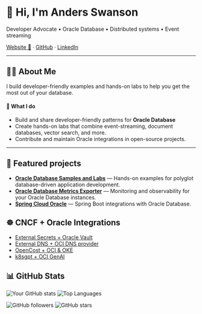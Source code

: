 # 👋 Hi, I'm Anders Swanson
Developer Advocate • Oracle Database • Distributed systems • Event streaming

[Website 🔗](https://andersswanson.dev/) · [GitHub](https://github.com/anders-swanson) · [LinkedIn](https://www.linkedin.com/in/anders-swanson)  

---

## 👨‍💻 About Me


I build developer-friendly examples and hands-on labs to help you get the most out of your database.

#### 🚀 What I do
- Build and share developer-friendly patterns for **Oracle Database**
- Create hands-on labs that combine event-streaming, document databases, vector search, and more.
- Contribute and maintain Oracle integrations in open-source projects.

---

## 🔭 Featured projects
- [**Oracle Database Samples and Labs**](https://github.com/anders-swanson/oracle-database-code-samples) — Hands-on examples for polyglot database-driven application development.
- [**Oracle Database Metrics Exporter**](https://github.com/oracle/oracle-db-appdev-monitoring) — Monitoring and observability for your Oracle Database instances.  
- [**Spring Cloud Oracle**](https://github.com/oracle/spring-cloud-oracle) — Spring Boot integrations with Oracle Database.

## ☸ CNCF + Oracle Integrations

- [External Secrets + Oracle Vault](https://external-secrets.io/latest/provider/oracle-vault/)
- [External DNS + OCI DNS provider](https://kubernetes-sigs.github.io/external-dns/v0.14.2/tutorials/oracle/)
- [OpenCost + OCI & OKE](https://opencost.io/docs/configuration/oracle)
- [k8sgpt + OCI GenAI](https://github.com/k8sgpt-ai/k8sgpt/blob/main/pkg/ai/ocigenai.go)

## 📊 GitHub Stats

![Your GitHub stats](https://github-readme-stats.vercel.app/api?username=anders-swanson&show_icons=true&theme=radical&show=reviews)
![Top Languages](https://github-readme-stats.vercel.app/api/top-langs/?username=anders-swanson&layout=compact&theme=radical&hide=html)


![GitHub followers](https://img.shields.io/github/followers/anders-swanson?label=Follow&style=social)
![GitHub stars](https://img.shields.io/github/stars/anders-swanson?style=social)
